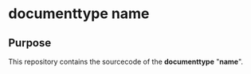 # __documenttype__ __name__

## Purpose

This repository contains the sourcecode of the __documenttype__ "__name__".
